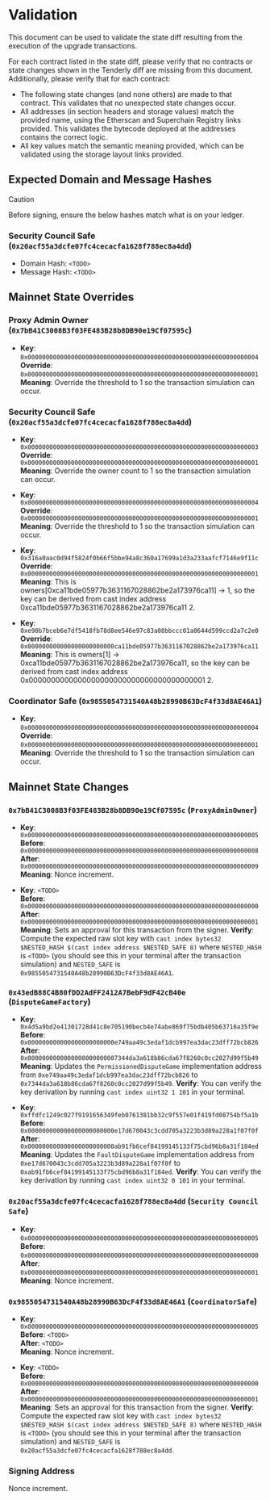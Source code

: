 # Validation

This document can be used to validate the state diff resulting from the execution of the upgrade transactions.

For each contract listed in the state diff, please verify that no contracts or state changes shown in the Tenderly diff are missing from this document. Additionally, please verify that for each contract:

- The following state changes (and none others) are made to that contract. This validates that no unexpected state changes occur.
- All addresses (in section headers and storage values) match the provided name, using the Etherscan and Superchain Registry links provided. This validates the bytecode deployed at the addresses contains the correct logic.
- All key values match the semantic meaning provided, which can be validated using the storage layout links provided.

## Expected Domain and Message Hashes

> [!CAUTION]
>
> Before signing, ensure the below hashes match what is on your ledger.
>
> ### Security Council Safe (`0x20acf55a3dcfe07fc4cecacfa1628f788ec8a4dd`)
>
> - Domain Hash: `<TODO>`
> - Message Hash: `<TODO>`

## Mainnet State Overrides

### Proxy Admin Owner (`0x7bB41C3008B3f03FE483B28b8DB90e19Cf07595c`)

- **Key**: `0x0000000000000000000000000000000000000000000000000000000000000004` <br/>
  **Override**: `0x0000000000000000000000000000000000000000000000000000000000000001` <br/>
  **Meaning**: Override the threshold to 1 so the transaction simulation can occur.

### Security Council Safe (`0x20acf55a3dcfe07fc4cecacfa1628f788ec8a4dd`)

- **Key**: `0x0000000000000000000000000000000000000000000000000000000000000003` <br/>
  **Override**: `0x0000000000000000000000000000000000000000000000000000000000000001` <br/>
  **Meaning**: Override the owner count to 1 so the transaction simulation can occur.

- **Key**: `0x0000000000000000000000000000000000000000000000000000000000000004` <br/>
  **Override**: `0x0000000000000000000000000000000000000000000000000000000000000001` <br/>
  **Meaning**: Override the threshold to 1 so the transaction simulation can occur.

- **Key**: `0x316a0aac0d94f5824f0b66f5bbe94a8c360a17699a1d3a233aafcf7146e9f11c` <br/>
  **Override**: `0x0000000000000000000000000000000000000000000000000000000000000001` <br/>
  **Meaning**: This is owners[0xca11bde05977b3631167028862be2a173976ca11] -> 1, so the key can be derived from cast index address 0xca11bde05977b3631167028862be2a173976ca11 2.

- **Key**: `0xe90b7bceb6e7df5418fb78d8ee546e97c83a08bbccc01a0644d599ccd2a7c2e0` <br/>
  **Override**: `0x000000000000000000000000ca11bde05977b3631167028862be2a173976ca11` <br/>
  **Meaning**: This is owners[1] -> 0xca11bde05977b3631167028862be2a173976ca11, so the key can be derived from cast index address 0x0000000000000000000000000000000000000001 2.

### Coordinator Safe (`0x9855054731540A48b28990B63DcF4f33d8AE46A1`)

- **Key**: `0x0000000000000000000000000000000000000000000000000000000000000004` <br/>
  **Override**: `0x0000000000000000000000000000000000000000000000000000000000000001` <br/>
  **Meaning**: Override the threshold to 1 so the transaction simulation can occur.

## Mainnet State Changes

### `0x7bB41C3008B3f03FE483B28b8DB90e19Cf07595c` (`ProxyAdminOwner`)

- **Key**: `0x0000000000000000000000000000000000000000000000000000000000000005` <br/>
  **Before**: `0x0000000000000000000000000000000000000000000000000000000000000008` <br/>
  **After**: `0x0000000000000000000000000000000000000000000000000000000000000009` <br/>
  **Meaning**: Nonce increment.

- **Key**: `<TODO>` <br/>
  **Before**: `0x0000000000000000000000000000000000000000000000000000000000000000` <br/>
  **After**: `0x0000000000000000000000000000000000000000000000000000000000000001` <br/>
  **Meaning**: Sets an approval for this transaction from the signer.
  **Verify**: Compute the expected raw slot key with `cast index bytes32 $NESTED_HASH $(cast index address $NESTED_SAFE 8)` where `NESTED_HASH` is `<TODO>` (you should see this in your terminal after the transaction simulation) and `NESTED_SAFE` is `0x9855054731540A48b28990B63DcF4f33d8AE46A1`.

### `0x43edB88C4B80fDD2AdFF2412A7BebF9dF42cB40e` (`DisputeGameFactory`)

- **Key**: `0x4d5a9bd2e41301728d41c8e705190becb4e74abe869f75bdb405b63716a35f9e` <br/>
  **Before**: `0x000000000000000000000000e749aa49c3edaf1dcb997ea3dac23dff72bcb826` <br/>
  **After**: `0x0000000000000000000000007344da3a618b86cda67f8260c0cc2027d99f5b49` <br/>
  **Meaning**: Updates the `PermissionedDisputeGame` implementation address from `0xe749aa49c3edaf1dcb997ea3dac23dff72bcb826` to `0x7344da3a618b86cda67f8260c0cc2027d99f5b49`.
  **Verify**: You can verify the key derivation by running `cast index uint32 1 101` in your terminal.

- **Key**: `0xffdfc1249c027f9191656349feb0761381bb32c9f557e01f419fd08754bf5a1b` <br/>
  **Before**: `0x000000000000000000000000e17d670043c3cdd705a3223b3d89a228a1f07f0f` <br/>
  **After**: `0x000000000000000000000000ab91fb6cef84199145133f75cbd96b8a31f184ed` <br/>
  **Meaning**: Updates the `FaultDisputeGame` implementation address from `0xe17d670043c3cdd705a3223b3d89a228a1f07f0f` to `0xab91fb6cef84199145133f75cbd96b8a31f184ed`.
  **Verify**: You can verify the key derivation by running `cast index uint32 0 101` in your terminal.

### `0x20acf55a3dcfe07fc4cecacfa1628f788ec8a4dd` (`Security Council Safe`)

- **Key**: `0x0000000000000000000000000000000000000000000000000000000000000005` <br/>
  **Before**: `0x0000000000000000000000000000000000000000000000000000000000000000` <br/>
  **After**: `0x0000000000000000000000000000000000000000000000000000000000000001` <br/>
  **Meaning**: Nonce increment.

### `0x9855054731540A48b28990B63DcF4f33d8AE46A1` (`CoordinatorSafe`)

- **Key**: `0x0000000000000000000000000000000000000000000000000000000000000005` <br/>
  **Before**: `<TODO>` <br/>
  **After**: `<TODO>` <br/>
  **Meaning**: Nonce increment.

- **Key**: `<TODO>` <br/>
  **Before**: `0x0000000000000000000000000000000000000000000000000000000000000000` <br/>
  **After**: `0x0000000000000000000000000000000000000000000000000000000000000001` <br/>
  **Meaning**: Sets an approval for this transaction from the signer.
  **Verify**: Compute the expected raw slot key with `cast index bytes32 $NESTED_HASH $(cast index address $NESTED_SAFE 8)` where `NESTED_HASH` is `<TODO>` (you should see this in your terminal after the transaction simulation) and `NESTED_SAFE` is `0x20acf55a3dcfe07fc4cecacfa1628f788ec8a4dd`.

### Signing Address

Nonce increment.
